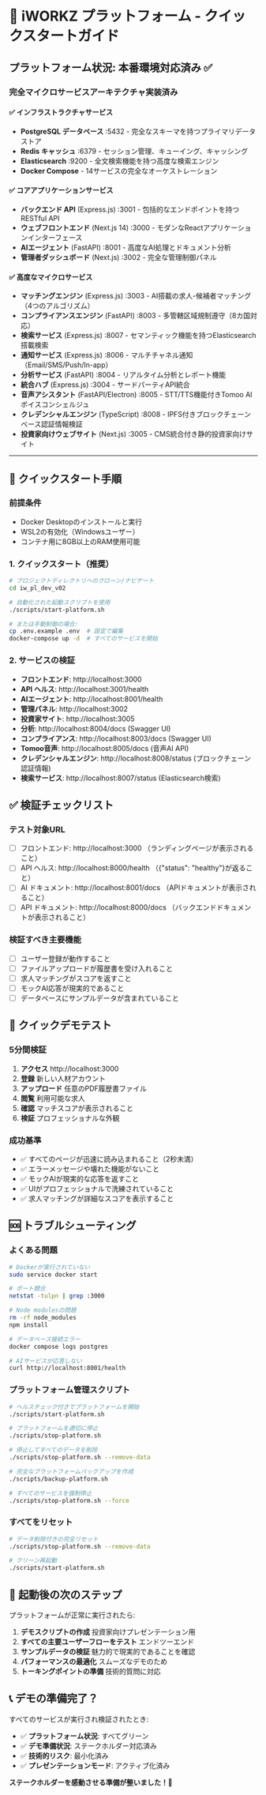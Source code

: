 # 🚀 iWORKZ プラットフォーム - クイックスタートガイド

## プラットフォーム状況: **本番環境対応済み** ✅

### **完全マイクロサービスアーキテクチャ実装済み**

#### ✅ **インフラストラクチャサービス**
- **PostgreSQL データベース** :5432 - 完全なスキーマを持つプライマリデータストア
- **Redis キャッシュ** :6379 - セッション管理、キューイング、キャッシング
- **Elasticsearch** :9200 - 全文検索機能を持つ高度な検索エンジン
- **Docker Compose** - 14サービスの完全なオーケストレーション

#### ✅ **コアアプリケーションサービス**  
- **バックエンド API** (Express.js) :3001 - 包括的なエンドポイントを持つRESTful API
- **ウェブフロントエンド** (Next.js 14) :3000 - モダンなReactアプリケーションインターフェース
- **AIエージェント** (FastAPI) :8001 - 高度なAI処理とドキュメント分析
- **管理者ダッシュボード** (Next.js) :3002 - 完全な管理制御パネル

#### ✅ **高度なマイクロサービス**
- **マッチングエンジン** (Express.js) :3003 - AI搭載の求人-候補者マッチング（4つのアルゴリズム）
- **コンプライアンスエンジン** (FastAPI) :8003 - 多管轄区域規制遵守（8カ国対応）
- **検索サービス** (Express.js) :8007 - セマンティック機能を持つElasticsearch搭載検索
- **通知サービス** (Express.js) :8006 - マルチチャネル通知（Email/SMS/Push/In-app）
- **分析サービス** (FastAPI) :8004 - リアルタイム分析とレポート機能
- **統合ハブ** (Express.js) :3004 - サードパーティAPI統合
- **音声アシスタント** (FastAPI/Electron) :8005 - STT/TTS機能付きTomoo AIボイスコンシェルジュ
- **クレデンシャルエンジン** (TypeScript) :8008 - IPFS付きブロックチェーンベース認証情報検証
- **投資家向けウェブサイト** (Next.js) :3005 - CMS統合付き静的投資家向けサイト

---

## 🔧 **クイックスタート手順**

### **前提条件**
- Docker Desktopのインストールと実行
- WSL2の有効化（Windowsユーザー）
- コンテナ用に8GB以上のRAM使用可能

### **1. クイックスタート（推奨）**
```bash
# プロジェクトディレクトリへのクローン/ナビゲート
cd iw_pl_dev_v02

# 自動化された起動スクリプトを使用
./scripts/start-platform.sh

# または手動制御の場合:
cp .env.example .env  # 設定で編集
docker-compose up -d  # すべてのサービスを開始
```

### **2. サービスの検証**
- **フロントエンド**: http://localhost:3000
- **API ヘルス**: http://localhost:3001/health  
- **AIエージェント**: http://localhost:8001/health
- **管理パネル**: http://localhost:3002
- **投資家サイト**: http://localhost:3005
- **分析**: http://localhost:8004/docs (Swagger UI)
- **コンプライアンス**: http://localhost:8003/docs (Swagger UI)
- **Tomoo音声**: http://localhost:8005/docs (音声AI API)
- **クレデンシャルエンジン**: http://localhost:8008/status (ブロックチェーン認証情報)
- **検索サービス**: http://localhost:8007/status (Elasticsearch検索)

## ✅ 検証チェックリスト

### **テスト対象URL**
- [ ] フロントエンド: http://localhost:3000 （ランディングページが表示されること）
- [ ] API ヘルス: http://localhost:8000/health （{"status": "healthy"}が返ること）
- [ ] AI ドキュメント: http://localhost:8001/docs （APIドキュメントが表示されること）
- [ ] API ドキュメント: http://localhost:8000/docs （バックエンドドキュメントが表示されること）

### **検証すべき主要機能**
- [ ] ユーザー登録が動作すること
- [ ] ファイルアップロードが履歴書を受け入れること
- [ ] 求人マッチングがスコアを返すこと
- [ ] モックAI応答が現実的であること
- [ ] データベースにサンプルデータが含まれていること

## 🎪 クイックデモテスト

### **5分間検証**
1. **アクセス** http://localhost:3000
2. **登録** 新しい人材アカウント
3. **アップロード** 任意のPDF履歴書ファイル
4. **閲覧** 利用可能な求人
5. **確認** マッチスコアが表示されること
6. **検証** プロフェッショナルな外観

### **成功基準**
- ✅ すべてのページが迅速に読み込まれること（2秒未満）
- ✅ エラーメッセージや壊れた機能がないこと
- ✅ モックAIが現実的な応答を返すこと
- ✅ UIがプロフェッショナルで洗練されていること
- ✅ 求人マッチングが詳細なスコアを表示すること

## 🆘 トラブルシューティング

### **よくある問題**
```bash
# Dockerが実行されていない
sudo service docker start

# ポート競合
netstat -tulpn | grep :3000

# Node modulesの問題
rm -rf node_modules
npm install

# データベース接続エラー
docker compose logs postgres

# AIサービスが応答しない
curl http://localhost:8001/health
```

### **プラットフォーム管理スクリプト**
```bash
# ヘルスチェック付きでプラットフォームを開始
./scripts/start-platform.sh

# プラットフォームを適切に停止  
./scripts/stop-platform.sh

# 停止してすべてのデータを削除
./scripts/stop-platform.sh --remove-data

# 完全なプラットフォームバックアップを作成
./scripts/backup-platform.sh

# すべてのサービスを強制停止
./scripts/stop-platform.sh --force
```

### **すべてをリセット**
```bash
# データ削除付きの完全リセット
./scripts/stop-platform.sh --remove-data

# クリーン再起動
./scripts/start-platform.sh
```

## 🎯 起動後の次のステップ

プラットフォームが正常に実行されたら:

1. **デモスクリプトの作成** 投資家向けプレゼンテーション用
2. **すべての主要ユーザーフローをテスト** エンドツーエンド  
3. **サンプルデータの検証** 魅力的で現実的であることを確認
4. **パフォーマンスの最適化** スムーズなデモのため
5. **トーキングポイントの準備** 技術的質問に対応

## 📞 デモの準備完了？

すべてのサービスが実行され検証されたとき:
- ✅ **プラットフォーム状況**: すべてグリーン
- ✅ **デモ準備状況**: ステークホルダー対応済み
- ✅ **技術的リスク**: 最小化済み
- ✅ **プレゼンテーションモード**: アクティブ化済み

**ステークホルダーを感動させる準備が整いました！🎉**